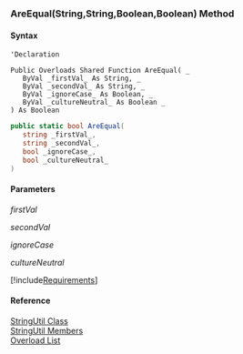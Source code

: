 ﻿### AreEqual(String,String,Boolean,Boolean) Method

#### Syntax

```vbnet
'Declaration

Public Overloads Shared Function AreEqual( _
   ByVal _firstVal_ As String, _
   ByVal _secondVal_ As String, _
   ByVal _ignoreCase_ As Boolean, _
   ByVal _cultureNeutral_ As Boolean _
) As Boolean
```

```csharp
public static bool AreEqual( 
   string _firstVal_,
   string _secondVal_,
   bool _ignoreCase_,
   bool _cultureNeutral_
)
```

#### Parameters

_firstVal_

_secondVal_

_ignoreCase_

_cultureNeutral_

[!include[Requirements](../partials/requirements.md)]

#### Reference

[StringUtil Class](FChoice.Common~FChoice.Common.StringUtil.md)  
[StringUtil Members](FChoice.Common~FChoice.Common.StringUtil_members.md)  
[Overload List](FChoice.Common~FChoice.Common.StringUtil~AreEqual.md)